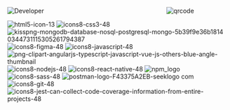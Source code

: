 


![Developer](https://github.com/GuillaumeSere/GuillaumeSere/assets/75996200/dba19280-6fdc-403e-896e-6e16d5bfac17) &nbsp;&nbsp;&nbsp;&nbsp;&nbsp;&nbsp;&nbsp;&nbsp;&nbsp;&nbsp;&nbsp;&nbsp;&nbsp;&nbsp;&nbsp;&nbsp;&nbsp;&nbsp; &nbsp;&nbsp;&nbsp;&nbsp;&nbsp;&nbsp;&nbsp;&nbsp;&nbsp;&nbsp;&nbsp;&nbsp;&nbsp;&nbsp;&nbsp;&nbsp;&nbsp;&nbsp; &nbsp;&nbsp;&nbsp;&nbsp;&nbsp;&nbsp;&nbsp;&nbsp;&nbsp;&nbsp;&nbsp;&nbsp;&nbsp;&nbsp;&nbsp;&nbsp;&nbsp;&nbsp;&nbsp;&nbsp;&nbsp;&nbsp;&nbsp;&nbsp;&nbsp;&nbsp;&nbsp;&nbsp;&nbsp;&nbsp;&nbsp;  ![qrcode](https://user-images.githubusercontent.com/75996200/215116847-53751d32-f597-4a5e-859e-1190b395cedd.png)



![html5-icon-13](https://github.com/GuillaumeSere/GuillaumeSere/assets/75996200/32611819-735a-425a-991c-d39d2c5e0dc7)  ![icons8-css3-48](https://github.com/GuillaumeSere/GuillaumeSere/assets/75996200/c9e44ec5-ee61-4f09-bcdd-55ad8b3ab90f)  ![kisspng-mongodb-database-nosql-postgresql-mongo-5b39f9e36b1814 0344731115305261794387](https://github.com/GuillaumeSere/GuillaumeSere/assets/75996200/d2c2a367-be76-422b-89e8-0601c2de434c)  ![icons8-figma-48](https://github.com/GuillaumeSere/GuillaumeSere/assets/75996200/7bfd0205-017a-4b7c-b4cd-317bff336fe9) ![icons8-javascript-48](https://github.com/GuillaumeSere/GuillaumeSere/assets/75996200/5897eb35-1ef0-4dca-9875-a63835df9a77)  ![png-clipart-angularjs-typescript-javascript-vue-js-others-blue-angle-thumbnail](https://github.com/GuillaumeSere/GuillaumeSere/assets/75996200/0930e192-8911-4be2-8f58-f61688190da5)  ![icons8-nodejs-48](https://github.com/GuillaumeSere/GuillaumeSere/assets/75996200/7f1de38f-f9ee-488d-9712-3274f3221983)  ![icons8-react-native-48](https://github.com/GuillaumeSere/GuillaumeSere/assets/75996200/896b4948-eabb-4fbc-9801-278d840134fa)  ![npm_logo](https://github.com/GuillaumeSere/GuillaumeSere/assets/75996200/9815eca6-1057-4c9c-b84a-2c8e937c489a)   ![icons8-sass-48](https://github.com/GuillaumeSere/GuillaumeSere/assets/75996200/a3d4fd98-59c2-41b8-9bd1-2a22df577408)  ![postman-logo-F43375A2EB-seeklogo com](https://github.com/GuillaumeSere/GuillaumeSere/assets/75996200/5004d6cb-47cd-4f43-9715-c47fee72bb9a)  ![icons8-git-48](https://github.com/GuillaumeSere/GuillaumeSere/assets/75996200/9152bbbb-33cf-4212-9fdd-ba051dd9b652)  ![icons8-jest-can-collect-code-coverage-information-from-entire-projects-48](https://github.com/GuillaumeSere/GuillaumeSere/assets/75996200/ac7ae3db-3166-4c16-b400-8f585652c5f6)











 


